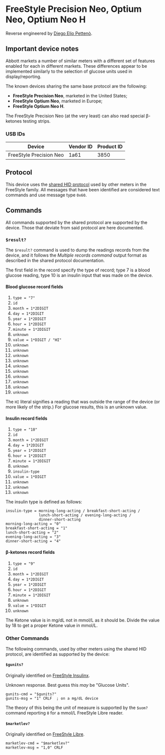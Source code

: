 <!--
SPDX-FileCopyrightText: 2016 The Glucometer Protocols Authors

SPDX-License-Identifier: CC-BY-SA-4.0
-->

# FreeStyle Precision Neo, Optium Neo, Optium Neo H

Reverse engineered by [Diego Elio Pettenò](mailto:flameeyes@flameeyes.com).

## Important device notes

Abbott markets a number of similar meters with a different set of features
enabled for each in different markets. These differences appear to be
implemented similarly to the selection of glucose units used in
display/reporting.

The known devices sharing the same base protocol are the following:

  * **FreeStyle Precision Neo**, marketed in the United States;
  * **FreeStyle Optium Neo**, marketed in Europe;
  * **FreeStyle Optium Neo H**.

The FreeStyle Precision Neo (at the very least) can also read special β-ketones
testing strips.

### USB IDs

| Device                  | Vendor ID | Product ID |
| ---                     | ---       | ---        |
| FreeStyle Precision Neo | 1a61      | 3850       |

## Protocol

This device uses the [shared HID protocol](shared-hid-protocol.md) used by other
meters in the FreeStyle family. All messages that have been identified are
considered text commands and use message type `0x60`.

## Commands

All commands supported by the shared protocol are supported by the device. Those
that deviate from said protocol are here documented.

### `$result?`

The `$result?` command is used to dump the readings records from the device, and
it follows the *Multiple records command* output format as described in the
shared protocol documentation.

The first field in the record specify the type of record; type 7 is a blood
glucose reading, type 10 is an insulin input that was made on the device.


#### Blood glucose record fields

  1. `type = "7"`
  2. `id`
  3. `month = 1*2DIGIT`
  4. `day = 1*2DIGIT`
  5. `year = 1*2DIGIT`
  6. `hour = 1*2DIGIT`
  7. `minute = 1*2DIGIT`
  8. `unknown`
  9. `value = 1*DIGIT / "HI"`
  10. `unknown`
  11. `unknown`
  12. `unknown`
  13. `unknown`
  14. `unknown`
  15. `unknown`
  16. `unknown`
  17. `unknown`
  18. `unknown`
  19. `unknown`

The `HI` literal signifies a reading that was outside the range of the device
(or more likely of the strip.) For glucose results, this is an unknown value.

#### Insulin record fields

  1. `type = "10"`
  2. `id`
  3. `month = 1*2DIGIT`
  4. `day = 1*2DIGIT`
  5. `year = 1*2DIGIT`
  6. `hour = 1*2DIGIT`
  7. `minute = 1*2DIGIT`
  8. `unknown`
  9.  `insulin-type`
  10. `value = 1*DIGIT`
  11. `unknown`
  12. `unknown`
  13. `unknown`

The insulin type is defined as follows:

    insulin-type = morning-long-acting / breakfast-short-acting /
                   lunch-short-acting / evening-long-acting /
                   dinner-short-acting
    morning-long-acting = "0"
    breakfast-short-acting = "1"
    lunch-short-acting = "2"
    evening-long-acting = "3"
    dinner-short-acting = "4"

#### β-ketones record fields

  1. `type = "9"`
  2. `id`
  3. `month = 1*2DIGIT`
  4. `day = 1*2DIGIT`
  5. `year = 1*2DIGIT`
  6. `hour = 1*2DIGIT`
  7. `minute = 1*2DIGIT`
  8. `unknown`
  9. `value = 1*DIGIT`
  10. `unknown`

The Ketone value is in mg/dL not in mmol/L as it should be. Divide the value by
18 to get a proper Ketone value in mmol/L.

### Other Commands

The following commands, used by other meters using the shared HID protocol, are
identified as supported by the device:

#### `$gunits?`

Originally identified on [FreeStyle Insulinx](freestyle-insulinx).

Unknown response. Best guess this _may_ be "Glucose Units".

    gunits-cmd = "$gunits?"
    gunits-msg = "1" CRLF  ; on a mg/dL device

The theory of this being the unit of measure is supported by the `$uom?` command
reporting `0` for a mmol/L FreeStyle Libre reader.

#### `$marketlev?`

Originally identified on [FreeStyle Libre](freestyle-libre).

    marketlev-cmd = "$marketlev?"
    marketlev-msg = "1,0" CRLF

